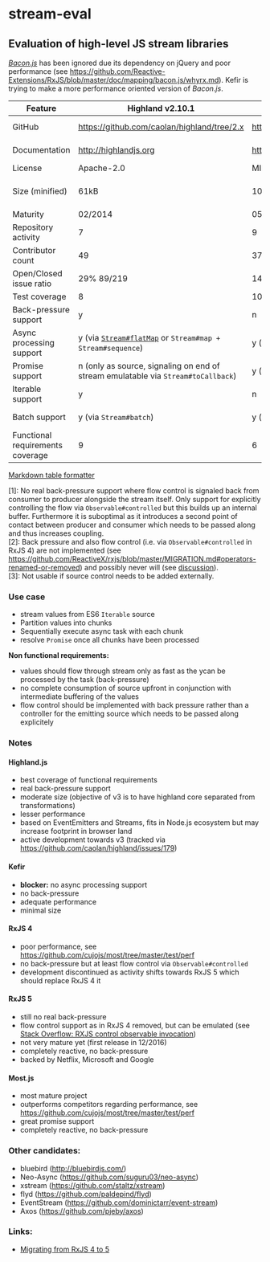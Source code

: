 # stream-eval

## Evaluation of high-level JS stream libraries

[_Bacon.js_](https://baconjs.github.io/) has been ignored due its dependency on jQuery and poor performance (see https://github.com/Reactive-Extensions/RxJS/blob/master/doc/mapping/bacon.js/whyrx.md). Kefir is trying to make a more performance oriented version of _Bacon.js_.

| Feature                          | Highland v2.10.1                                                                                            | Kefir v3.6.1                       | RxJS v4.1.0                                                                                  | RxJS v5.0.2                                     | Most.js 1.1.1                                                                                                                                                                                        |
|----------------------------------|-------------------------------------------------------------------------------------------------------------|------------------------------------|----------------------------------------------------------------------------------------------|-------------------------------------------------|------------------------------------------------------------------------------------------------------------------------------------------------------------------------------------------------------|
| GitHub                           | https://github.com/caolan/highland/tree/2.x                                                                 | https://github.com/rpominov/kefir  | https://github.com/Reactive-Extensions/RxJS                                                  | https://github.com/ReactiveX/RxJS               | https://github.com/cujojs/most                                                                                                                                                                       |
| Documentation                    | http://highlandjs.org                                                                                       | https://rpominov.github.io/kefir/  | https://github.com/Reactive-Extensions/RxJS/tree/master/doc                                  | http://reactivex.io/rxjs/                       | https://github.com/cujojs/most/blob/master/docs/api.md                                                                                                                                               |
| License                          | Apache-2.0                                                                                                  | MIT                                | Apache-2.0                                                                                   | Apache-2.0                                      | MIT                                                                                                                                                                                                  |
| Size (minified)                  | 61kB                                                                                                        | 10kB                               | 141kB (complete but also support for custom builds), e.g. 78kB (rx.min.js + rx.async.min.js) | 143kB                                           | 42kB                                                                                                                                                                                                 |
| Maturity                         | 02/2014                                                                                                     | 05/2014                            | 02/2013                                                                                      | 12/2016                                         | 11/2013                                                                                                                                                                                              |
| Repository activity              | 7                                                                                                           | 9                                  | 10                                                                                           | 10                                              | 10                                                                                                                                                                                                   |
| Contributor count                | 49                                                                                                          | 37                                 | 273                                                                                          | 107                                             | 36                                                                                                                                                                                                   |
| Open/Closed issue ratio          | 29% 89/219                                                                                                  | 14% 24/143                         | 24% 185/594                                                                                  | 16% 145/768                                     | 16% 26/132                                                                                                                                                                                           |
| Test coverage                    | 8                                                                                                           | 10                                 | 10                                                                                           | 10                                              | 10                                                                                                                                                                                                   |
| Back-pressure support            | y                                                                                                           | n                                  | n<sup>[[1]](#fn1)</sup>                                                                      | n<sup>[[2]](#fn2)</sup>                         | n                                                                                                                                                                                                    |
| Async processing support         | y (via [`Stream#flatMap`](https://github.com/caolan/highland/issues/290) or `Stream#map + Stream#sequence`) | y (via `observer#flatMap`)         | y (via `Observable#flatMap`)                                                                 | y (via `Observable#mergeMap`)                   | y (via `stream#concatMap`)                                                                                                                                                                           |
| Promise support                  | n (only as source, signaling on end of stream emulatable via `Stream#toCallback`)                           | y (via `observer#toPromise`)       | y (via `Observable#toPromise`)                                                               | y (via `Observable#toPromise`)                  | y                                                                                                                                                                                                    |
| Iterable support                 | y                                                                                                           | n                                  | y (via `Observable.from`)                                                                    | y (via `Observable.from`)<sup>[[3]](#fn3)</sup> | y (via `most.from`)<sup>[[3]](#fn3)</sup>                                                                                                                                                            |
| Batch support                    | y (via `Stream#batch`)                                                                                      | y (via `observer#bufferWithCount`) | y (via `Observable#bufferWithCount`)                                                         | y (via `Observable#bufferCount`)                | y (pluggable via `stream#transduce` with `transducers.partitionAll` from [transducers-js](http://cognitect-labs.github.io/transducers-js/classes/transducers.html#methods_transducers.partitionAll)) |
| Functional requirements coverage | 9                                                                                                           | 6                                  | 9                                                                                            | 8                                               | 8                                                                                                                                                                                                    |

[Markdown table formatter](http://www.tablesgenerator.com/markdown_tables)

<a name="fn1">[1]</a>: No real back-pressure support where flow control is signaled back from consumer to producer alongside the stream itself. Only support for explicitly controlling the flow via `Observable#controlled` but this builds up an internal buffer. Furthermore it is suboptimal as it introduces a second point of contact between producer and consumer which needs to be passed along and thus increases coupling.  
<a name="fn2">[2]</a>: Back pressure and also flow control (i.e. via `Observable#controlled` in RxJS 4) are not implemented (see https://github.com/ReactiveX/rxjs/blob/master/MIGRATION.md#operators-renamed-or-removed) and possibly never will (see [discussion](https://github.com/ReactiveX/rxjs/issues/71)).  
<a name="fn3">[3]</a>: Not usable if source control needs to be added externally.  

### Use case
- stream values from ES6 `Iterable` source
- Partition values into chunks
- Sequentially execute async task with each chunk
- resolve `Promise` once all chunks have been processed

__Non functional requirements:__
- values should flow through stream only as fast as the ycan be processed by the task (back-pressure)
- no complete consumption of source upfront in conjunction with intermediate buffering of the values
- flow control should be implemented with back pressure rather than a controller for the emitting source which needs to be passed along explicitely

### Notes

#### Highland.js
- best coverage of functional requirements
- real back-pressure support
- moderate size (objective of v3 is to have highland core separated from transformations)
- lesser performance
- based on EventEmitters and Streams, fits in Node.js ecosystem but may increase footprint in browser land
- active development towards v3 (tracked via https://github.com/caolan/highland/issues/179)

#### Kefir
- __blocker:__ no async processing support
- no back-pressure
- adequate performance
- minimal size

#### RxJS 4
- poor performance, see https://github.com/cujojs/most/tree/master/test/perf
- no back-pressure but at least flow control via `Observable#controlled`
- development discontinued as activity shifts towards RxJS 5 which should replace RxJS 4 it

#### RxJS 5
- still no real back-pressure
- flow control support as in RxJS 4 removed, but can be emulated (see [Stack Overflow: RXJS control observable invocation](http://stackoverflow.com/a/35347136/893797))
- not very mature yet (first release in 12/2016)
- completely reactive, no back-pressure
- backed by Netflix, Microsoft and Google

#### Most.js
- most mature project
- outperforms competitors regarding performance, see https://github.com/cujojs/most/tree/master/test/perf
- great promise support
- completely reactive, no back-pressure

### Other candidates:

- bluebird (http://bluebirdjs.com/)
- Neo-Async (https://github.com/suguru03/neo-async)
- xstream (https://github.com/staltz/xstream)
- flyd (https://github.com/paldepind/flyd)
- EventStream (https://github.com/dominictarr/event-stream)
- Axos (https://github.com/pjeby/axos)

### Links:

- [Migrating from RxJS 4 to 5](https://github.com/ReactiveX/rxjs/blob/master/MIGRATION.md)
